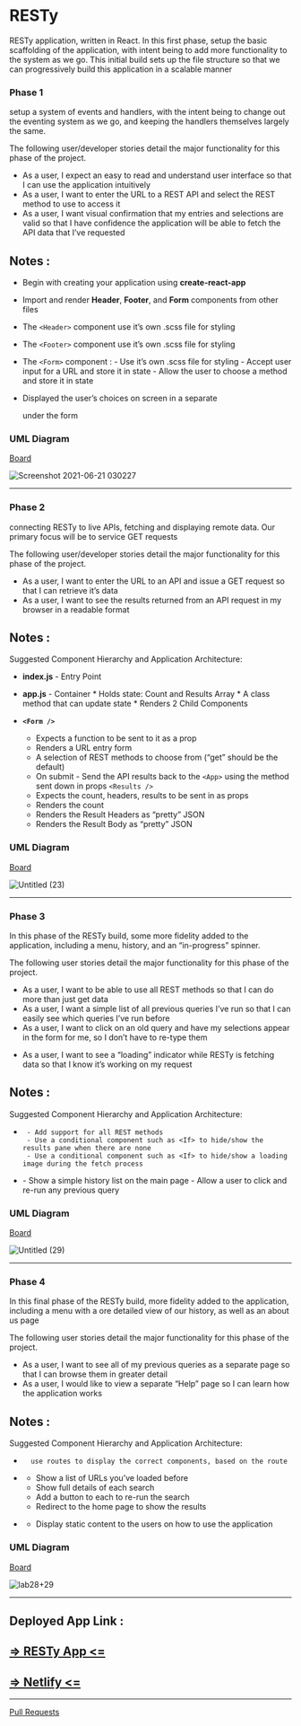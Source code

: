 

# RESTy

RESTy application, written in React. In this first phase, setup the basic scaffolding of the application, with intent being to add more functionality to the system as we go. This initial build sets up the file structure so that we can progressively build this application in a scalable manner


### Phase 1 
setup a system of events and handlers, with the intent being to change out the eventing system as we go, and keeping the handlers themselves largely the same. 


The following user/developer stories detail the major functionality for this phase of the project.

- As a user, I expect an easy to read and understand user interface so that I can use the application intuitively
- As a user, I want to enter the URL to a REST API and select the REST method to use to access it
- As a user, I want visual confirmation that my entries and selections are valid so that I have confidence the application will be able to fetch the API data that I’ve requested



## Notes :

- Begin with creating your application using **create-react-app**

- Import and render **Header**, **Footer**, and **Form** components from other files

- The ``<Header>`` component use it’s own .scss file for styling
- The ``<Footer>`` component use it’s own .scss file for styling
- The ``<Form>`` component :
        - Use it’s own .scss file for styling
        - Accept user input for a URL and store it in state
        - Allow the user to choose a method and store it in state

- Displayed the user’s choices on screen in a separate <section> under the form
  
        
        
### UML Diagram

[Board](https://lucid.app/lucidchart/8537cb90-1ae6-4a6b-a6a9-35643a0787ff/edit?viewport_loc=-613%2C-96%2C3241%2C1515%2C0_0&invitationId=inv_4668999e-00a7-4735-af96-67bdd9b550a0)

![Screenshot 2021-06-21 030227](https://user-images.githubusercontent.com/78326110/122692373-3e993c80-d23d-11eb-8f02-af24bc6ce83a.png)
        
***
        
### Phase 2 
connecting RESTy to live APIs, fetching and displaying remote data. Our primary focus will be to service GET requests


The following user/developer stories detail the major functionality for this phase of the project.

- As a user, I want to enter the URL to an API and issue a GET request so that I can retrieve it’s data
- As a user, I want to see the results returned from an API request in my browser in a readable format

## Notes :

Suggested Component Hierarchy and Application Architecture:

- **index.js** - Entry Point
- **app.js** - Container
        * Holds state: Count and Results Array
        * A class method that can update state
        * Renders 2 Child Components
        
- **`<Form />`**
   - Expects a function to be sent to it as a prop
   - Renders a URL entry form
   - A selection of REST methods to choose from (“get” should be the default)
   - On submit
         - Send the API results back to the `<App>` using the method sent down in props
`<Results />`
   - Expects the count, headers, results to be sent in as props
   - Renders the count
   - Renders the Result Headers as “pretty” JSON
   - Renders the Result Body as “pretty” JSON
        
        
### UML Diagram

[Board](https://miro.com/welcomeonboard/azlJUE1NSkE3aGFaNFVFMGJRVTlNbnRaNUsweUNpTDNlaU1MdVlVZzg0eFAzbFJaSGw1TVJIMW5MZnVMbzhMbXwzMDc0NDU3MzU3MzU4Mjc2Mjk1)

![Untitled (23)](https://user-images.githubusercontent.com/78326110/123014251-784d7d00-d3ce-11eb-988f-d2c83ac809b7.jpg)


        
***
        
### Phase 3 
In this phase of the RESTy build, some more fidelity added to the application, including a menu, history, and an “in-progress” spinner.


The following user stories detail the major functionality for this phase of the project.

- As a user, I want to be able to use all REST methods so that I can do more than just get data
- As a user, I want a simple list of all previous queries I’ve run so that I can easily see which queries I’ve run before
- As a user, I want to click on an old query and have my selections appear in the form for me, so I don’t have to re-type them
* As a user, I want to see a “loading” indicator while RESTy is fetching data so that I know it’s working on my request
        
        
## Notes :

Suggested Component Hierarchy and Application Architecture:

- **<Results />** 
        
       - Add support for all REST methods
       - Use a conditional component such as <If> to hide/show the results pane when there are none
       - Use a conditional component such as <If> to hide/show a loading image during the fetch process
- **<History/>** 
       - Show a simple history list on the main page
       - Allow a user to click and re-run any previous query
        
        
### UML Diagram

[Board](https://miro.com/welcomeonboard/UGhvUUxmMkFFZmdiNDJWS1BRcXhZcGhJVmZsVXFwVkxLZ0F5NDFrdzBFaG51SWdUZjAzQnp2bTFJMjdpY05NenwzMDc0NDU3MzU3MzU4Mjc2Mjk1)

![Untitled (29)](https://user-images.githubusercontent.com/78326110/124357999-e728a280-dc26-11eb-9ebf-6ae01213181f.jpg)


        
***
        
                
### Phase 4
In this final phase of the RESTy build, more fidelity added to the application, including a menu with a ore detailed view of our history, as well as an about us page

The following user stories detail the major functionality for this phase of the project.

- As a user, I want to see all of my previous queries as a separate page so that I can browse them in greater detail
- As a user, I would like to view a separate “Help” page so I can learn how the application works
        
        
## Notes :

Suggested Component Hierarchy and Application Architecture:

- **<App />** 
        
        use routes to display the correct components, based on the route

- **<History/>** 
    - Show a list of URLs you’ve loaded before
    - Show full details of each search
    - Add a button to each to re-run the search
    - Redirect to the home page to show the results
        
        
- **<Help/>** 
    - Display static content to the users on how to use the application


        
### UML Diagram

[Board](https://miro.com/welcomeonboard/UGhvUUxmMkFFZmdiNDJWS1BRcXhZcGhJVmZsVXFwVkxLZ0F5NDFrdzBFaG51SWdUZjAzQnp2bTFJMjdpY05NenwzMDc0NDU3MzU3MzU4Mjc2Mjk1)

![lab28+29](https://user-images.githubusercontent.com/78326110/124358190-daf11500-dc27-11eb-9183-9dd4f37bf449.jpg)



        
***
        
        
        
        
## Deployed App Link :
  
  ## [ => RESTy App <= ](https://resty-app-wafa.herokuapp.com/)
  ## [ => Netlify <= ](https://60e0801926405e82179a2a77--eloquent-bartik-bdf730.netlify.app/)


***



                                                              
[Pull Requests](https://github.com/wafaankoush99/resty/pulls?q=is%3Apr+is%3Aclosed)
                                                              
                                                              

